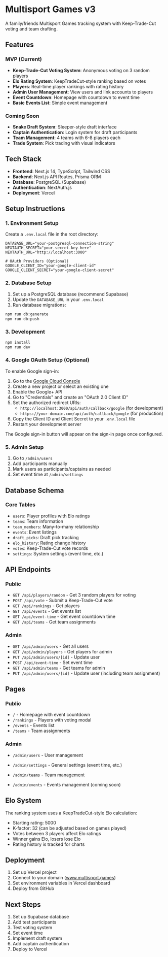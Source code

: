 # Multisport Games v3

A family/friends Multisport Games tracking system with Keep-Trade-Cut voting and team drafting.

## Features

### MVP (Current)

- **Keep-Trade-Cut Voting System**: Anonymous voting on 3 random players
- **Elo Rating System**: KeepTradeCut-style ranking based on votes
- **Players**: Real-time player rankings with rating history
- **Admin User Management**: View users and link accounts to players
- **Event Countdown**: Homepage with countdown to event time
- **Basic Events List**: Simple event management

### Coming Soon

- **Snake Draft System**: Sleeper-style draft interface
- **Captain Authentication**: Login system for draft participants
- **Team Management**: 4 teams with 6-8 players each
- **Trade System**: Pick trading with visual indicators

## Tech Stack

- **Frontend**: Next.js 14, TypeScript, Tailwind CSS
- **Backend**: Next.js API Routes, Prisma ORM
- **Database**: PostgreSQL (Supabase)
- **Authentication**: NextAuth.js
- **Deployment**: Vercel

## Setup Instructions

### 1. Environment Setup

Create a `.env.local` file in the root directory:

```env
DATABASE_URL="your-postgresql-connection-string"
NEXTAUTH_SECRET="your-secret-key-here"
NEXTAUTH_URL="http://localhost:3000"

# OAuth Providers (Optional)
GOOGLE_CLIENT_ID="your-google-client-id"
GOOGLE_CLIENT_SECRET="your-google-client-secret"
```

### 2. Database Setup

1. Set up a PostgreSQL database (recommend Supabase)
2. Update the `DATABASE_URL` in your `.env.local`
3. Run database migrations:

```bash
npm run db:generate
npm run db:push
```

### 3. Development

```bash
npm install
npm run dev
```

### 4. Google OAuth Setup (Optional)

To enable Google sign-in:

1. Go to the [Google Cloud Console](https://console.cloud.google.com/)
2. Create a new project or select an existing one
3. Enable the Google+ API
4. Go to "Credentials" and create an "OAuth 2.0 Client ID"
5. Set the authorized redirect URIs:
   - `http://localhost:3000/api/auth/callback/google` (for development)
   - `https://your-domain.com/api/auth/callback/google` (for production)
6. Copy the Client ID and Client Secret to your `.env.local` file
7. Restart your development server

The Google sign-in button will appear on the sign-in page once configured.

### 5. Admin Setup

1. Go to `/admin/users`
2. Add participants manually
3. Mark users as participants/captains as needed
4. Set event time at `/admin/settings`

## Database Schema

### Core Tables

- `users`: Player profiles with Elo ratings
- `teams`: Team information
- `team_members`: Many-to-many relationship
- `events`: Event listings
- `draft_picks`: Draft pick tracking
- `elo_history`: Rating change history
- `votes`: Keep-Trade-Cut vote records
- `settings`: System settings (event time, etc.)

## API Endpoints

### Public

- `GET /api/players/random` - Get 3 random players for voting
- `POST /api/vote` - Submit a Keep-Trade-Cut vote
- `GET /api/rankings` - Get players
- `GET /api/events` - Get events list
- `GET /api/event-time` - Get event countdown time
- `GET /api/teams` - Get team assignments

### Admin

- `GET /api/admin/users` - Get all users
- `GET /api/admin/players` - Get players for admin
- `PUT /api/admin/users/[id]` - Update user
- `POST /api/event-time` - Set event time
- `GET /api/admin/teams` - Get teams for admin
- `PUT /api/admin/users/[id]` - Update user (including team assignment)

## Pages

### Public

- `/` - Homepage with event countdown
- `/rankings` - Players with voting modal
- `/events` - Events list
- `/teams` - Team assignments

### Admin

- `/admin/users` - User management
- `/admin/settings` - General settings (event time, etc.)
- `/admin/teams` - Team management

- `/admin/events` - Events management (coming soon)

## Elo System

The ranking system uses a KeepTradeCut-style Elo calculation:

- Starting rating: 5000
- K-factor: 32 (can be adjusted based on games played)
- Votes between 3 players affect Elo ratings
- Winner gains Elo, losers lose Elo
- Rating history is tracked for charts

## Deployment

1. Set up Vercel project
2. Connect to your domain (www.multisport.games)
3. Set environment variables in Vercel dashboard
4. Deploy from GitHub

## Next Steps

1. Set up Supabase database
2. Add test participants
3. Test voting system
4. Set event time
5. Implement draft system
6. Add captain authentication
7. Deploy to Vercel
